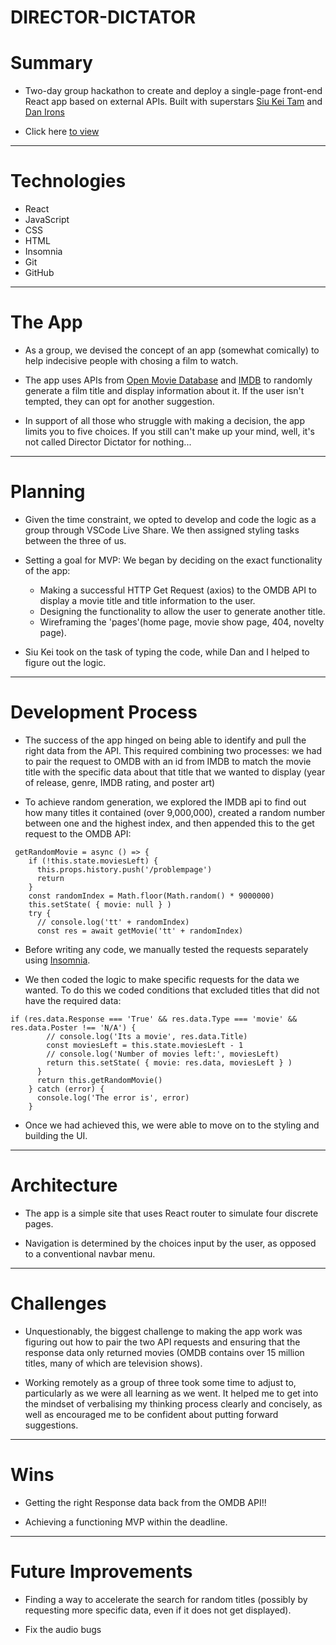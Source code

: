 # DIRECTOR-DICTATOR

# Summary

* Two-day group hackathon to create and deploy a single-page front-end React app based on external APIs. Built with superstars [Siu Kei Tam](https://github.com/tams2429) and [Dan Irons](https://github.com/dnirns)

* Click here [to view](https://director-dictator.netlify.app/)

<hr style="2px solid gray"> </hr>

# Technologies

* React
* JavaScript
* CSS
* HTML
* Insomnia 
* Git
* GitHub

<hr style="2px solid gray"> </hr>

# The App

* As a group, we devised the concept of an app (somewhat comically) to help indecisive people with chosing a film to watch. 

* The app uses APIs from [Open Movie Database](https://www.omdbapi.com/) and [IMDB](https://www.imdb.com/) to randomly generate a film title and display information about it. If the user isn't tempted, they can opt for another suggestion.  

* In support of all those who struggle with making a decision, the app limits you to five choices. If you still can't make up your mind, well, it's not called Director Dictator for nothing...

<hr style="2px solid gray"> </hr>

# Planning

* Given the time constraint, we opted to develop and code the logic as a group through VSCode Live Share. We then assigned styling tasks between the three of us. 

* Setting a goal for MVP: We began by deciding on the exact functionality of the app:
  * Making a successful HTTP Get Request (axios) to the OMDB API to display a movie title and title information to the user.
  * Designing the functionality to allow the user to generate another title.
  * Wireframing the 'pages'(home page, movie show page, 404, novelty page).  

* Siu Kei took on the task of typing the code, while Dan and I helped to figure out the logic. 


<hr style="2px solid gray"> </hr>

# Development Process

* The success of the app hinged on being able to identify and pull the right data from the API. This required combining two processes: we had to pair the request to OMDB with an id from IMDB to match the movie title with the specific data about that title that we wanted to display (year of release, genre, IMDB rating, and poster art)

* To achieve random generation, we explored the IMDB api to find out how many titles it contained (over 9,000,000), created a random number between one and the highest index, and then appended this to the get request to the OMDB API:

```
 getRandomMovie = async () => {
    if (!this.state.moviesLeft) {
      this.props.history.push('/problempage')
      return 
    }
    const randomIndex = Math.floor(Math.random() * 9000000)
    this.setState( { movie: null } )
    try {
      // console.log('tt' + randomIndex)
      const res = await getMovie('tt' + randomIndex)

```

* Before writing any code, we manually tested the requests separately using [Insomnia](https://insomnia.rest/).

* We then coded the logic to make specific requests for the data we wanted. To do this we coded conditions that excluded titles that did not have the required data:

```
if (res.data.Response === 'True' && res.data.Type === 'movie' && res.data.Poster !== 'N/A') {
        // console.log('Its a movie', res.data.Title)
        const moviesLeft = this.state.moviesLeft - 1
        // console.log('Number of movies left:', moviesLeft)
        return this.setState( { movie: res.data, moviesLeft } )
      } 
      return this.getRandomMovie()
    } catch (error) {
      console.log('The error is', error)
    }

```
* Once we had achieved this, we were able to move on to the styling and building the UI.

<hr style="2px solid gray"> </hr>

# Architecture 

* The app is a simple site that uses React router to simulate four discrete pages.

* Navigation is determined by the choices input by the user, as opposed to a conventional navbar menu. 

<hr style="2px solid gray"> </hr>

# Challenges

* Unquestionably, the biggest challenge to making the app work was figuring out how to pair the two API requests and ensuring that the response data only returned movies (OMDB contains over 15 million titles, many of which are television shows). 

* Working remotely as a group of three took some time to adjust to, particularly as we were all learning as we went. It helped me to get into the mindset of verbalising my thinking process clearly and concisely, as well as encouraged me to be confident about putting forward suggestions.  

<hr style="2px solid gray"> </hr>

# Wins

* Getting the right Response data back from the OMDB API!!

* Achieving a functioning MVP within the deadline. 


<hr style="2px solid gray"> </hr>

# Future Improvements

* Finding a way to accelerate the search for random titles (possibly by requesting more specific data, even if it does not get displayed).

* Fix the audio bugs

